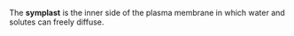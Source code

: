 The **symplast** is the inner side of the plasma membrane in which water and solutes can freely diffuse.